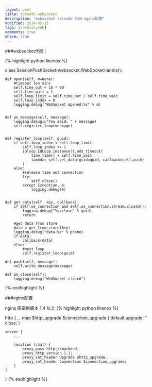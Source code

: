 ```yaml
---
layout: post
title: tornado websocket
description: "websocket tornado 代码 nginx配置"
modified: 2014-05-11
tags: [varnish,web]
comments: true
share: true  
---
```


###websocket代码：

{% highlight python linenos %}

class SessionPushSocket(websocket.WebSocketHandler):
    
    def open(self, m=None):
        #timeout ten mins
        self.time_out = 10 * 60
        self.time_wait = 1
        self.loop_limit = self.time_out / self.time_wait
        self.loop_index = 0
        logging.debug("WebSocket opened:%s" % m)


    def on_message(self, message):
        logging.debug(u"You said: " + message)
        self.register_loop(message)
 

    def register_loop(self, guid):
        if self.loop_index < self.loop_limit:
            self.loop_index += 1
            ioloop.IOLoop.instance().add_timeout(
                time.time() + self.time_wait,
                lambda: self.get_data(guid=guid, callback=self.push)
            )
        else:
            #release time out connection
            try:
                self.close()
            except Exception, e:
                logging.debug(e)


    def get_data(self, key, callback):
        if self.ws_connection and self.ws_connection.stream.closed():
            logging.debug("%s:close" % guid)
            return

        #get data from store
        data = get_from_store(key)
        logging.debug("data:%s" % phone)
        if data:
            callback(data)
        else:
            #next loop
            self.register_loop(guid)

    def push(self, message):
        self.write_message(message)

    def on_close(self):
        logging.debug("WebSocket closed")

{% endhighlight %}

###nginx配置

nginx 需要新版本 1.4 以上
{% highlight python linenos %}

http {
    ...
    map $http_upgrade $connection_upgrade {
        default upgrade;
        ''      close;
    }

    server {
        ...

        location /chat/ {
            proxy_pass http://backend;
            proxy_http_version 1.1;
            proxy_set_header Upgrade $http_upgrade;
            proxy_set_header Connection $connection_upgrade;
        }
    }
}
{% endhighlight %}
